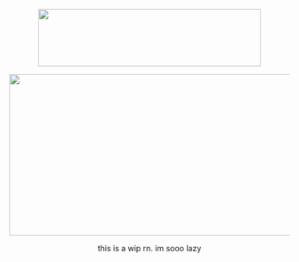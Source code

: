 <p align="center">
  <img width="400" height="103" src="https://64.media.tumblr.com/8c8be68f053e18b5282834e895dee0c2/ac7ca9e806546f3b-a7/s400x600/b45eae5e72a0c4bdc88f816e096e542596946351.png">
</p>
<p align="center">
  <img width="520" height="290" src="https://i.pinimg.com/originals/7f/60/7d/7f607dd69caaad28e50e4b307a0559da.gif">
<p align="center"> this is a wip rn. im sooo lazy </p>
